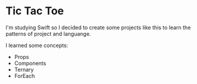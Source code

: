 # Tic Tac Toe

I'm studying Swift so I decided to create some projects like this to learn the patterns of project and languange.

I learned some concepts:

- Props
- Components
- Ternary
- ForEach